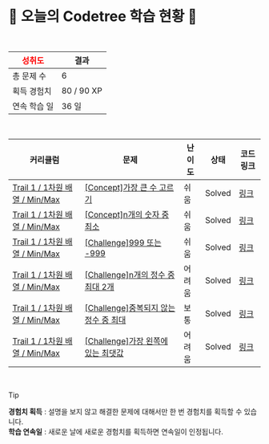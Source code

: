 # 🌲 오늘의 Codetree 학습 현황 🌲

<br />

| <span style="color:red;display:block;text-align:center;"> **성취도**</span> | 결과 |
|---|---|
| 총 문제 수 | 6 |
| 획득 경험치 | 80 / 90 XP |
| 연속 학습 일 | 36 일 |

<br />

|커리큘럼|문제|난이도|상태|코드 링크|
|---|---|---|---|---|
|[Trail 1 / 1차원 배열 / Min/Max](https://www.codetree.ai/trail-info/novice-low/)|[[Concept]가장 큰 수 고르기](https://www.codetree.ai/trails/complete/curated-cards/intro-picking-biggest-number/)|쉬움|Solved|[링크](https://github.com/bear65507/Codetree/blob/main/250528/%EA%B0%80%EC%9E%A5%20%ED%81%B0%20%EC%88%98%20%EA%B3%A0%EB%A5%B4%EA%B8%B0/picking-biggest-number.cpp)|
|[Trail 1 / 1차원 배열 / Min/Max](https://www.codetree.ai/trail-info/novice-low/)|[[Concept]n개의 숫자 중 최소](https://www.codetree.ai/trails/complete/curated-cards/intro-min-of-n-num/)|쉬움|Solved|[링크](https://github.com/bear65507/Codetree/blob/main/250528/N%EA%B0%9C%EC%9D%98%20%EC%88%AB%EC%9E%90%20%EC%A4%91%20%EC%B5%9C%EC%86%8C/min-of-n-num.cpp)|
|[Trail 1 / 1차원 배열 / Min/Max](https://www.codetree.ai/trail-info/novice-low/)|[[Challenge]999 또는 -999](https://www.codetree.ai/trails/complete/curated-cards/challenge-999-or-999/)|쉬움|Solved|[링크](https://github.com/bear65507/Codetree/blob/main/250528/999%20%EB%98%90%EB%8A%94%20-999/999-or-999.cpp)|
|[Trail 1 / 1차원 배열 / Min/Max](https://www.codetree.ai/trail-info/novice-low/)|[[Challenge]n개의 정수 중 최대 2개](https://www.codetree.ai/trails/complete/curated-cards/challenge-two-max-of-n-num/)|어려움|Solved|[링크](https://github.com/bear65507/Codetree/blob/main/250528/N%EA%B0%9C%EC%9D%98%20%EC%A0%95%EC%88%98%20%EC%A4%91%20%EC%B5%9C%EB%8C%80%202%EA%B0%9C/two-max-of-n-num.cpp)|
|[Trail 1 / 1차원 배열 / Min/Max](https://www.codetree.ai/trail-info/novice-low/)|[[Challenge]중복되지 않는 정수 중 최대](https://www.codetree.ai/trails/complete/curated-cards/challenge-max-of-unique-number/)|보통|Solved|[링크](https://github.com/bear65507/Codetree/blob/main/250528/%EC%A4%91%EB%B3%B5%EB%90%98%EC%A7%80%20%EC%95%8A%EB%8A%94%20%EC%A0%95%EC%88%98%20%EC%A4%91%20%EC%B5%9C%EB%8C%80/max-of-unique-number.cpp)|
|[Trail 1 / 1차원 배열 / Min/Max](https://www.codetree.ai/trail-info/novice-low/)|[[Challenge]가장 왼쪽에 있는 최댓값](https://www.codetree.ai/trails/complete/curated-cards/challenge-leftmost-max-value/)|어려움|Solved|[링크](https://github.com/bear65507/Codetree/blob/main/250528/%EA%B0%80%EC%9E%A5%20%EC%99%BC%EC%AA%BD%EC%97%90%20%EC%9E%88%EB%8A%94%20%EC%B5%9C%EB%8C%93%EA%B0%92/leftmost-max-value.cpp)|


<br />

> [!TIP]
> **경험치 획득** : 설명을 보지 않고 해결한 문제에 대해서만 한 번 경험치를 획득할 수 있습니다.  
> **학습 연속일** : 새로운 날에 새로운 경험치를 획득하면 연속일이 인정됩니다.

